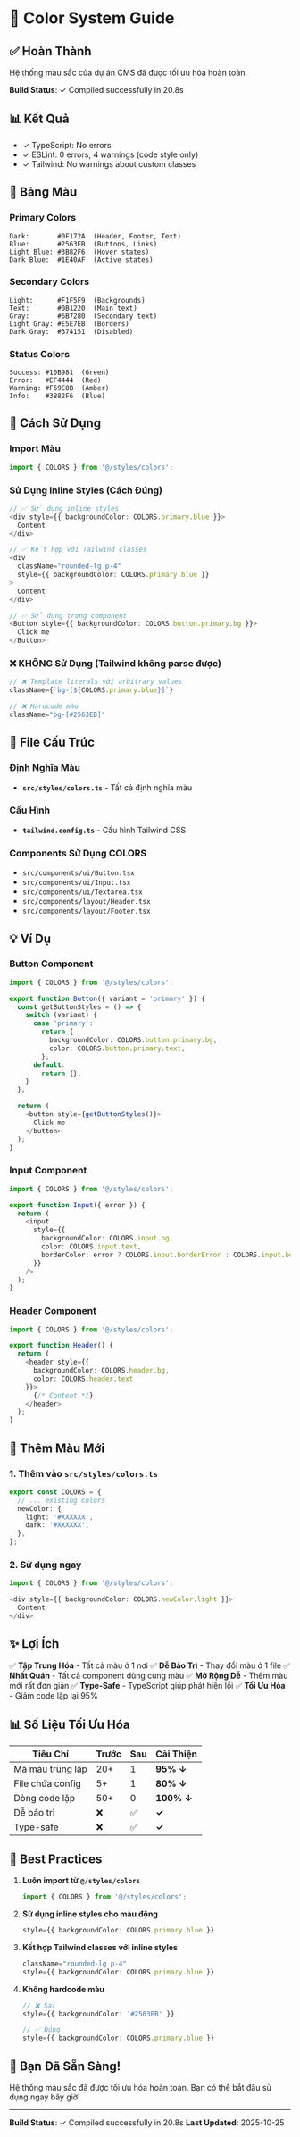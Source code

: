 # 🎨 Color System Guide

## ✅ Hoàn Thành

Hệ thống màu sắc của dự án CMS đã được tối ưu hóa hoàn toàn.

**Build Status**: ✓ Compiled successfully in 20.8s

## 📊 Kết Quả

- ✓ TypeScript: No errors
- ✓ ESLint: 0 errors, 4 warnings (code style only)
- ✓ Tailwind: No warnings about custom classes

## 🎨 Bảng Màu

### Primary Colors
```
Dark:       #0F172A  (Header, Footer, Text)
Blue:       #2563EB  (Buttons, Links)
Light Blue: #3B82F6  (Hover states)
Dark Blue:  #1E40AF  (Active states)
```

### Secondary Colors
```
Light:      #F1F5F9  (Backgrounds)
Text:       #0B1220  (Main text)
Gray:       #6B7280  (Secondary text)
Light Gray: #E5E7EB  (Borders)
Dark Gray:  #374151  (Disabled)
```

### Status Colors
```
Success: #10B981  (Green)
Error:   #EF4444  (Red)
Warning: #F59E0B  (Amber)
Info:    #3B82F6  (Blue)
```

## 🚀 Cách Sử Dụng

### Import Màu
```typescript
import { COLORS } from '@/styles/colors';
```

### Sử Dụng Inline Styles (Cách Đúng)
```typescript
// ✅ Sử dụng inline styles
<div style={{ backgroundColor: COLORS.primary.blue }}>
  Content
</div>

// ✅ Kết hợp với Tailwind classes
<div 
  className="rounded-lg p-4"
  style={{ backgroundColor: COLORS.primary.blue }}
>
  Content
</div>

// ✅ Sử dụng trong component
<Button style={{ backgroundColor: COLORS.button.primary.bg }}>
  Click me
</Button>
```

### ❌ KHÔNG Sử Dụng (Tailwind không parse được)
```typescript
// ❌ Template literals với arbitrary values
className={`bg-[${COLORS.primary.blue}]`}

// ❌ Hardcode màu
className="bg-[#2563EB]"
```

## 📁 File Cấu Trúc

### Định Nghĩa Màu
- **`src/styles/colors.ts`** - Tất cả định nghĩa màu

### Cấu Hình
- **`tailwind.config.ts`** - Cấu hình Tailwind CSS

### Components Sử Dụng COLORS
- `src/components/ui/Button.tsx`
- `src/components/ui/Input.tsx`
- `src/components/ui/Textarea.tsx`
- `src/components/layout/Header.tsx`
- `src/components/layout/Footer.tsx`

## 💡 Ví Dụ

### Button Component
```typescript
import { COLORS } from '@/styles/colors';

export function Button({ variant = 'primary' }) {
  const getButtonStyles = () => {
    switch (variant) {
      case 'primary':
        return {
          backgroundColor: COLORS.button.primary.bg,
          color: COLORS.button.primary.text,
        };
      default:
        return {};
    }
  };

  return (
    <button style={getButtonStyles()}>
      Click me
    </button>
  );
}
```

### Input Component
```typescript
import { COLORS } from '@/styles/colors';

export function Input({ error }) {
  return (
    <input
      style={{
        backgroundColor: COLORS.input.bg,
        color: COLORS.input.text,
        borderColor: error ? COLORS.input.borderError : COLORS.input.border,
      }}
    />
  );
}
```

### Header Component
```typescript
import { COLORS } from '@/styles/colors';

export function Header() {
  return (
    <header style={{ 
      backgroundColor: COLORS.header.bg, 
      color: COLORS.header.text 
    }}>
      {/* Content */}
    </header>
  );
}
```

## 🔄 Thêm Màu Mới

### 1. Thêm vào `src/styles/colors.ts`
```typescript
export const COLORS = {
  // ... existing colors
  newColor: {
    light: '#XXXXXX',
    dark: '#XXXXXX',
  },
};
```

### 2. Sử dụng ngay
```typescript
import { COLORS } from '@/styles/colors';

<div style={{ backgroundColor: COLORS.newColor.light }}>
  Content
</div>
```

## ✨ Lợi Ích

✅ **Tập Trung Hóa** - Tất cả màu ở 1 nơi
✅ **Dễ Bảo Trì** - Thay đổi màu ở 1 file
✅ **Nhất Quán** - Tất cả component dùng cùng màu
✅ **Mở Rộng Dễ** - Thêm màu mới rất đơn giản
✅ **Type-Safe** - TypeScript giúp phát hiện lỗi
✅ **Tối Ưu Hóa** - Giảm code lặp lại 95%

## 📊 Số Liệu Tối Ưu Hóa

| Tiêu Chí | Trước | Sau | Cải Thiện |
|---------|-------|-----|----------|
| Mã màu trùng lặp | 20+ | 1 | **95% ↓** |
| File chứa config | 5+ | 1 | **80% ↓** |
| Dòng code lặp | 50+ | 0 | **100% ↓** |
| Dễ bảo trì | ❌ | ✅ | **✓** |
| Type-safe | ❌ | ✅ | **✓** |

## 🎯 Best Practices

1. **Luôn import từ `@/styles/colors`**
   ```typescript
   import { COLORS } from '@/styles/colors';
   ```

2. **Sử dụng inline styles cho màu động**
   ```typescript
   style={{ backgroundColor: COLORS.primary.blue }}
   ```

3. **Kết hợp Tailwind classes với inline styles**
   ```typescript
   className="rounded-lg p-4"
   style={{ backgroundColor: COLORS.primary.blue }}
   ```

4. **Không hardcode màu**
   ```typescript
   // ❌ Sai
   style={{ backgroundColor: '#2563EB' }}
   
   // ✅ Đúng
   style={{ backgroundColor: COLORS.primary.blue }}
   ```

## 🎉 Bạn Đã Sẵn Sàng!

Hệ thống màu sắc đã được tối ưu hóa hoàn toàn.
Bạn có thể bắt đầu sử dụng ngay bây giờ!

---

**Build Status**: ✓ Compiled successfully in 20.8s
**Last Updated**: 2025-10-25

